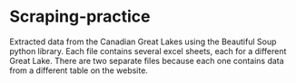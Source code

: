 # Scraping-practice

Extracted data from the Canadian Great Lakes using the Beautiful Soup python library. Each file contains several excel sheets, each for a different Great Lake. There are two separate files because each one contains data from a different table on the website. 
